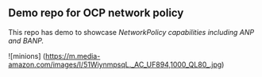 
## Demo repo for OCP network policy

This repo has demo to showcase _NetworkPolicy capabilities including ANP and BANP._

![minions] (https://m.media-amazon.com/images/I/51WiynmpsqL._AC_UF894,1000_QL80_.jpg)